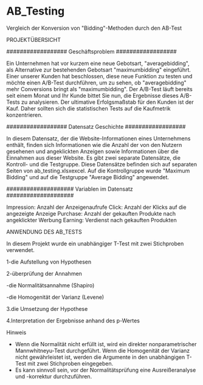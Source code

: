 # AB_Testing
Vergleich der Konversion von "Bidding"-Methoden durch den AB-Test


PROJEKTÜBERSICHT

##################
Geschäftsproblem
##################

Ein Unternehmen hat vor kurzem eine neue Gebotsart, "averagebidding", als Alternative zur bestehenden Gebotsart "maximumbidding" eingeführt. Einer unserer Kunden hat beschlossen, diese neue Funktion zu testen und möchte einen A/B-Test durchführen, um zu sehen, ob "averagebidding" mehr Conversions bringt als "maximumbidding". Der A/B-Test läuft bereits seit einem Monat und Ihr Kunde bittet Sie nun, die Ergebnisse dieses A/B-Tests zu analysieren. Der ultimative Erfolgsmaßstab für den Kunden ist der Kauf. Daher sollten sich die statistischen Tests auf die Kaufmetrik konzentrieren.

##################
Datensatz Geschichte
##################

In diesem Datensatz, der die Website-Informationen eines Unternehmens enthält, finden sich Informationen wie die Anzahl der von den Nutzern gesehenen und angeklickten Anzeigen sowie Informationen über die Einnahmen aus dieser Website. Es gibt zwei separate Datensätze, die Kontroll- und die Testgruppe. Diese Datensätze befinden sich auf separaten Seiten von ab_testing.xlsxexcel. Auf die Kontrollgruppe wurde "Maximum Bidding" und auf die Testgruppe "Average Bidding" angewendet.

####################
Variablen im Datensatz
####################

Impression: Anzahl der Anzeigenaufrufe
Click: Anzahl der Klicks auf die angezeigte Anzeige
Purchase: Anzahl der gekauften Produkte nach angeklickter Werbung
Earning: Verdienst nach gekauften Produkten

ANWENDUNG DES AB_TESTS

In diesem Projekt wurde ein unabhängiger T-Test mit zwei Stichproben verwendet.

1-die Aufstellung von Hypothesen

2-überprüfung der Annahmen

  -die Normalitätsannahme (Shapiro)
  
  -die Homogenität der Varianz (Levene)
  
3.die Umsetzung der Hypothese

4.Interpretation der Ergebnisse anhand des p-Wertes

Hinweis
- Wenn die Normalität nicht erfüllt ist, wird ein direkter nonparametrischer Mannwhitneyu-Test durchgeführt.  Wenn die Homogenität der Varianz nicht gewährleistet ist, werden die Argumente in den unabhängigen T-Test mit zwei Stichproben eingegeben.
- Es kann sinnvoll sein, vor der Normalitätsprüfung eine Ausreißeranalyse und -korrektur durchzuführen.




